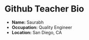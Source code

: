 # Github Teacher Bio

- **Name:** Saurabh
- **Occupation:** Quality Engineer
- **Location:** San Diego, CA 
